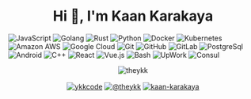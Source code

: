 
<h1 align="center">Hi 👋, I'm Kaan Karakaya</h1>

![JavaScript](https://img.shields.io/badge/-JavaScript-black?style=flat-square&logo=javascript) 
![Golang](https://img.shields.io/badge/-Golang-black?style=flat-square&logo=go)
![Rust](https://img.shields.io/badge/-Rust-black?style=flat-square&logo=rust)
![Python](https://img.shields.io/badge/-Python-black?style=flat-square&logo=Python)
![Docker](https://img.shields.io/badge/-Docker-black?style=flat-square&logo=docker)
![Kubernetes](https://img.shields.io/badge/-Kubernetes-black?style=flat-square&logo=Kubernetes)
![Amazon AWS](https://img.shields.io/badge/Amazon%20AWS-black?style=flat-square&logo=amazon-aws)
![Google Cloud](https://img.shields.io/badge/Google%20Cloud-black?style=flat-square&logo=google-cloud)
![Git](https://img.shields.io/badge/-Git-black?style=flat-square&logo=git)
![GitHub](https://img.shields.io/badge/-GitHub-black?style=flat-square&logo=github)
![GitLab](https://img.shields.io/badge/-GitLab-black?style=flat-square&logo=gitlab)
![PostgreSql](https://img.shields.io/badge/-PostgreSQL-black?style=flat-square&logo=PostgreSQL)
![Android](https://img.shields.io/badge/-Android-black?style=flat-square&logo=Android)
![C++](https://img.shields.io/badge/-C++-black?style=flat-square&logo=c%2B%2B)
![React](https://img.shields.io/badge/-React-black?style=flat-square&logo=react)
![Vue.js](https://img.shields.io/badge/-Vue.js-black?style=flat-square&logo=vue.js)
![Bash](https://img.shields.io/badge/-Bash-black?style=flat-square&logo=gnu-bash)
![UpWork](https://img.shields.io/badge/-UpWork-black?style=flat-square&logo=upwork)
![Consul](https://img.shields.io/badge/-Consul-black?style=flat-square&logo=Consul)
<p align="center"><img align="center" src="https://github-readme-stats.vercel.app/api?username=theykk&show_icons=true&theme=algolia&include_all_commits=true&count_private=true" alt="theykk" /></p>

<p align="center">
    <a href="https://twitter.com/ykkcode" target="blank"><img align="center" src="https://img.shields.io/badge/-twitter-black?style=for-the-badge&logo=twitter" alt="ykkcode"/></a>    
    <a href="https://theykk.medium.com/" target="blank"><img align="center" src="https://img.shields.io/badge/-medium-black?style=for-the-badge&logo=medium" alt="@theykk"/></a>   
      <a href="https://www.linkedin.com/in/kaan-karakaya/" target="blank"><img align="center" src="https://img.shields.io/badge/-linkedin-black?style=for-the-badge&logo=linkedin" alt="kaan-karakaya"/></a>  
</p>
